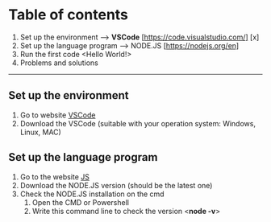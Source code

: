 # Table of contents
1. Set up the environment --> **VSCode** [https://code.visualstudio.com/] [x]
2. Set up the language program --> NODE.JS [https://nodejs.org/en]
3. Run the first code <Hello World!>
4. Problems and solutions
---
## Set up the environment
1. Go to website [VSCode]([url](https://code.visualstudio.com/))
2. Download the VSCode (suitable with your operation system: Windows, Linux, MAC)

## Set up the language program
1. Go to the website [JS]([url](https://nodejs.org/en))
2. Download the NODE.JS version (should be the latest one)
3. Check the NODE.JS installation on the cmd
   1. Open the CMD or Powershell
   2. Write this command line to check the version <**node -v**>

